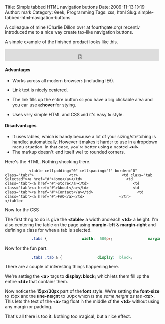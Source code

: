 Title: Simple tabbed HTML navigation buttons
Date: 2009-11-13 10:19
Author: mark
Category: Geek, Programming
Tags: css, html
Slug: simple-tabbed-html-navigation-buttons

A colleague of mine (Charlie Dillon over at [fourthgate.org][]) recently
introduced me to a nice way create tab-like navigation buttons.

A simple example of the finished product looks like this.

<iframe src="https://mark.biek.org/blog/static/tabtest.php" width="500" height="40" scrolling="no" frameborder="0"></iframe>

#### Advantages



-   Works across all modern browsers (including IE6).
-   Link text is nicely centered.
-   The link fills up the entire button so you have a big clickable area
    and you can use **a:hover** for stying.
    
    
-   Uses very simple HTML and CSS and it's easy to style.



#### Disadvantages



-   It uses tables, which is handy because a lot of your
    sizing/stretching is handled automatically. However it makes it
    harder to use in a dropdown menu situation. In that case, you're
    better using a nested **<ul\>**.
-   The markup doesn't lend itself well to rounded corners.



Here's the HTML. Nothing shocking there.


~~~~ {.xhtml name="code"}
           <table cellpadding="0" cellspacing="0" border="0" class="tabs">                <tr>                    <td class="tab Selected"><a href="#">Home</a></td>                    <td class="tab"><a href="#">Store</a></td>                    <td class="tab"><a href="#">About</a></td>                    <td class="tab"><a href="#">Contact</a></td>                    <td class="tab"><a href="#">FAQ</a></td>                </tr>            </table>
~~~~



Now for the CSS

The first thing to do is give the **<table\>** a width and each
**<td\>** a height. I'm also centering the table on the page using
**margin-left** & **margin-right** and defining a class for when a tab
is selected.


~~~~ {.css name="code"}
            .tabs {                width:  500px;                margin-left:  auto;                margin-right:  auto;            }            .tabs .tab {                height:  30px;                background:  #FFB300;                text-align:  center;            }             .tabs .tab.Selected {                background:  #FFD573;            }
~~~~



Now for the fun part.


~~~~ {.css name="code"}
            .tabs .tab a {                display:  block;                font: normal normal bold 15px/30px Arial, sans-serif;                 color:  #000000;                text-decoration:  none;                text-transform:  uppercase;            }             .tabs .tab a:hover {                background:  #FFD573;            }
~~~~



There are a couple of interesting things happening here.

We're setting the **<a\>** tags to **display: block;** which lets them
fill up the entire **<td\>** that contains them.

Now notice the **15px/30px** part of the **font** style. We're setting
the **font-size** to 15px and the **line-height** to 30px which is the
*same height as the **<td\>***. This lets the text of the **<a\>** tag
float in the middle of the **<td\>** without using any margin or
padding.

That's all there is too it. Nothing too magical, but a nice effect.

  [fourthgate.org]: https://www.fourthgate.org/
